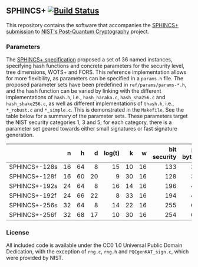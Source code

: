 ## SPHINCS+ [![Build Status](https://travis-ci.org/sphincs/sphincsplus.svg?branch=master)](https://travis-ci.org/sphincs/sphincsplus)

This repository contains the software that accompanies the [SPHINCS+ submission](https://sphincs.org/) to [NIST's Post-Quantum Cryptography](https://csrc.nist.gov/Projects/Post-Quantum-Cryptography) project.

### Parameters

The [SPHINCS+ specification](https://sphincs.org/data/sphincs+-specification.pdf) proposed a set of 36 named instances, specifying hash functions and concrete parameters for the security level, tree dimensions, WOTS+ and FORS. This reference implementation allows for more flexibility, as parameters can be specified in a `params.h` file. The proposed parameter sets have been predefined in `ref/params/params-*.h`, and the hash function can be varied by linking with the different implementations of `hash.h`, i.e., `hash_haraka.c`, `hash_sha256.c` and `hash_shake256.c`, as well as different implementations of `thash.h`, i.e., `*_robust.c` and `*_simple.c`. This is demonstrated in the `Makefile`. See the table below for a summary of the parameter sets. These parameters target the NIST security categories 1, 3 and 5; for each category, there is a parameter set geared towards either small signatures or fast signature generation.

|               | n  | h  | d  | log(t) | k  | w  | bit security | pk bytes | sk bytes | sig bytes |
| :------------ | -: | -: | -: | -----: | -: | -: | -----------: | -------: | -------: | --------: |
| SPHINCS+-128s | 16 | 64 |  8 |     15 | 10 | 16 |          133 |       32 |       64 |     8,080 |
| SPHINCS+-128f | 16 | 60 | 20 |      9 | 30 | 16 |          128 |       32 |       64 |    16,976 |
| SPHINCS+-192s | 24 | 64 |  8 |     16 | 14 | 16 |          196 |       48 |       96 |    17,064 |
| SPHINCS+-192f | 24 | 66 | 22 |      8 | 33 | 16 |          194 |       48 |       96 |    35,664 |
| SPHINCS+-256s | 32 | 64 |  8 |     14 | 22 | 16 |          255 |       64 |      128 |    29,792 |
| SPHINCS+-256f | 32 | 68 | 17 |     10 | 30 | 16 |          254 |       64 |      128 |    49,216 |

### License

All included code is available under the CC0 1.0 Universal Public Domain Dedication, with the exception of `rng.c`, `rng.h` and `PQCgenKAT_sign.c`, which were provided by NIST.
